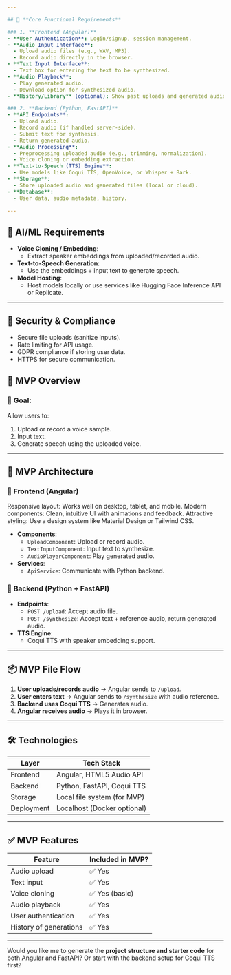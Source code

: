 ```yaml
---

## 🧩 **Core Functional Requirements**

### 1. **Frontend (Angular)**
- **User Authentication**: Login/signup, session management.
- **Audio Input Interface**:
  - Upload audio files (e.g., WAV, MP3).
  - Record audio directly in the browser.
- **Text Input Interface**:
  - Text box for entering the text to be synthesized.
- **Audio Playback**:
  - Play generated audio.
  - Download option for synthesized audio.
- **History/Library** (optional): Show past uploads and generated audio.

### 2. **Backend (Python, FastAPI)**
- **API Endpoints**:
  - Upload audio.
  - Record audio (if handled server-side).
  - Submit text for synthesis.
  - Return generated audio.
- **Audio Processing**:
  - Preprocessing uploaded audio (e.g., trimming, normalization).
  - Voice cloning or embedding extraction.
- **Text-to-Speech (TTS) Engine**:
  - Use models like Coqui TTS, OpenVoice, or Whisper + Bark.
- **Storage**:
  - Store uploaded audio and generated files (local or cloud).
- **Database**:
  - User data, audio metadata, history.

---
```


## 🧠 **AI/ML Requirements**

- **Voice Cloning / Embedding**:
  - Extract speaker embeddings from uploaded/recorded audio.
- **Text-to-Speech Generation**:
  - Use the embeddings + input text to generate speech.
- **Model Hosting**:
  - Host models locally or use services like Hugging Face Inference API or Replicate.

---

## 🔐 **Security & Compliance**

- Secure file uploads (sanitize inputs).
- Rate limiting for API usage.
- GDPR compliance if storing user data.
- HTTPS for secure communication.


## 🚀 MVP Overview

### 🎯 **Goal**:
Allow users to:
1. Upload or record a voice sample.
2. Input text.
3. Generate speech using the uploaded voice.

---

## 🧩 MVP Architecture

### 🔹 **Frontend (Angular)**

Responsive layout: Works well on desktop, tablet, and mobile.
Modern components: Clean, intuitive UI with animations and feedback.
Attractive styling: Use a design system like Material Design or Tailwind CSS.

- **Components**:
  - `UploadComponent`: Upload or record audio.
  - `TextInputComponent`: Input text to synthesize.
  - `AudioPlayerComponent`: Play generated audio.
- **Services**:
  - `ApiService`: Communicate with Python backend.

### 🔹 **Backend (Python + FastAPI)**
- **Endpoints**:
  - `POST /upload`: Accept audio file.
  - `POST /synthesize`: Accept text + reference audio, return generated audio.
- **TTS Engine**:
  - Coqui TTS with speaker embedding support.

---

## 📦 MVP File Flow

1. **User uploads/records audio** → Angular sends to `/upload`.
2. **User enters text** → Angular sends to `/synthesize` with audio reference.
3. **Backend uses Coqui TTS** → Generates audio.
4. **Angular receives audio** → Plays it in browser.

---

## 🛠️ Technologies

| Layer       | Tech Stack                     |
|-------------|--------------------------------|
| Frontend    | Angular, HTML5 Audio API       |
| Backend     | Python, FastAPI, Coqui TTS     |
| Storage     | Local file system (for MVP)    |
| Deployment  | Localhost (Docker optional)    |

---

## ✅ MVP Features

| Feature                  | Included in MVP? |
|--------------------------|------------------|
| Audio upload             | ✅ Yes            |
| Text input               | ✅ Yes            |
| Voice cloning            | ✅ Yes (basic)    |
| Audio playback           | ✅ Yes            |
| User authentication      | ✅ Yes            |
| History of generations   | ✅ Yes            |

---

Would you like me to generate the **project structure and starter code** for both Angular and FastAPI? Or start with the backend setup for Coqui TTS first?